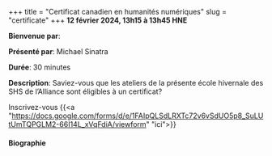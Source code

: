 +++
title = "Certificat canadien en humanités numériques"
slug = "certificate"
+++
**12 février 2024, 13h15 à 13h45 HNE**

**Bienvenue par**: 

**Présenté par**: Michael Sinatra

**Durée**: 30 minutes

**Description**: Saviez-vous que les ateliers de la présente école hivernale des SHS de l’Alliance sont
éligibles à un certificat?

Inscrivez-vous {{<a "https://docs.google.com/forms/d/e/1FAIpQLSdLRXTc72v6vSdUO5p8_SuLUtUmTQPGLM2-66I14L_xVqFdiA/viewform" "ici">}}

<!-- Le même séminaire [en français](/certificate). -->

#### Biographie

